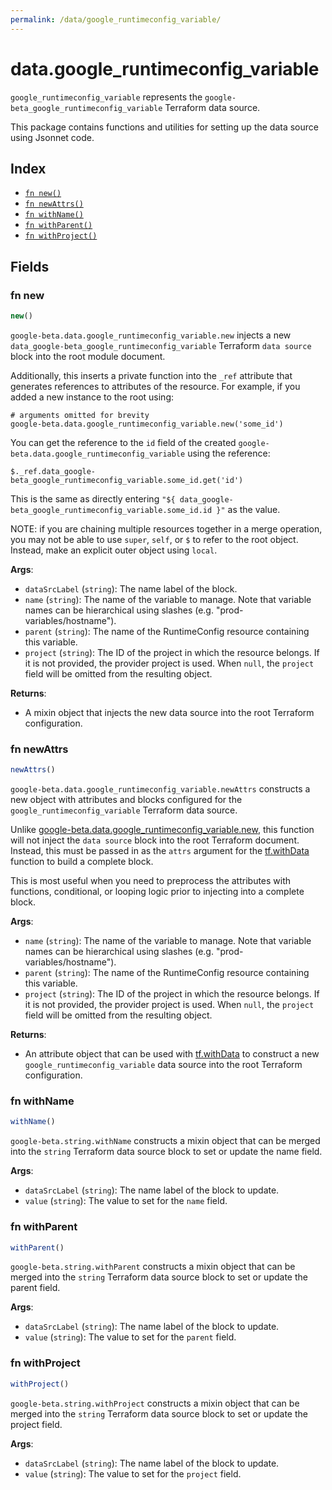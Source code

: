 ```yaml
---
permalink: /data/google_runtimeconfig_variable/
---
```


# data.google_runtimeconfig_variable

`google_runtimeconfig_variable` represents the `google-beta_google_runtimeconfig_variable` Terraform data source.



This package contains functions and utilities for setting up the data source using Jsonnet code.


## Index

* [`fn new()`](#fn-new)
* [`fn newAttrs()`](#fn-newattrs)
* [`fn withName()`](#fn-withname)
* [`fn withParent()`](#fn-withparent)
* [`fn withProject()`](#fn-withproject)

## Fields

### fn new

```ts
new()
```


`google-beta.data.google_runtimeconfig_variable.new` injects a new `data_google-beta_google_runtimeconfig_variable` Terraform `data source`
block into the root module document.

Additionally, this inserts a private function into the `_ref` attribute that generates references to attributes of the
resource. For example, if you added a new instance to the root using:

    # arguments omitted for brevity
    google-beta.data.google_runtimeconfig_variable.new('some_id')

You can get the reference to the `id` field of the created `google-beta.data.google_runtimeconfig_variable` using the reference:

    $._ref.data_google-beta_google_runtimeconfig_variable.some_id.get('id')

This is the same as directly entering `"${ data_google-beta_google_runtimeconfig_variable.some_id.id }"` as the value.

NOTE: if you are chaining multiple resources together in a merge operation, you may not be able to use `super`, `self`,
or `$` to refer to the root object. Instead, make an explicit outer object using `local`.

**Args**:
  - `dataSrcLabel` (`string`): The name label of the block.
  - `name` (`string`): The name of the variable to manage. Note that variable names can be hierarchical using slashes (e.g. &#34;prod-variables/hostname&#34;).
  - `parent` (`string`): The name of the RuntimeConfig resource containing this variable.
  - `project` (`string`): The ID of the project in which the resource belongs. If it is not provided, the provider project is used. When `null`, the `project` field will be omitted from the resulting object.

**Returns**:
- A mixin object that injects the new data source into the root Terraform configuration.


### fn newAttrs

```ts
newAttrs()
```


`google-beta.data.google_runtimeconfig_variable.newAttrs` constructs a new object with attributes and blocks configured for the `google_runtimeconfig_variable`
Terraform data source.

Unlike [google-beta.data.google_runtimeconfig_variable.new](#fn-googleruntimeconfigvariablenew), this function will not inject the `data source`
block into the root Terraform document. Instead, this must be passed in as the `attrs` argument for the
[tf.withData](https://github.com/tf-libsonnet/core/tree/main/docs#fn-withdata) function to build a complete block.

This is most useful when you need to preprocess the attributes with functions, conditional, or looping logic prior to
injecting into a complete block.

**Args**:
  - `name` (`string`): The name of the variable to manage. Note that variable names can be hierarchical using slashes (e.g. &#34;prod-variables/hostname&#34;).
  - `parent` (`string`): The name of the RuntimeConfig resource containing this variable.
  - `project` (`string`): The ID of the project in which the resource belongs. If it is not provided, the provider project is used. When `null`, the `project` field will be omitted from the resulting object.

**Returns**:
  - An attribute object that can be used with [tf.withData](https://github.com/tf-libsonnet/core/tree/main/docs#fn-withdata) to construct a new `google_runtimeconfig_variable` data source into the root Terraform configuration.


### fn withName

```ts
withName()
```

`google-beta.string.withName` constructs a mixin object that can be merged into the `string`
Terraform data source block to set or update the name field.



**Args**:
  - `dataSrcLabel` (`string`): The name label of the block to update.
  - `value` (`string`): The value to set for the `name` field.


### fn withParent

```ts
withParent()
```

`google-beta.string.withParent` constructs a mixin object that can be merged into the `string`
Terraform data source block to set or update the parent field.



**Args**:
  - `dataSrcLabel` (`string`): The name label of the block to update.
  - `value` (`string`): The value to set for the `parent` field.


### fn withProject

```ts
withProject()
```

`google-beta.string.withProject` constructs a mixin object that can be merged into the `string`
Terraform data source block to set or update the project field.



**Args**:
  - `dataSrcLabel` (`string`): The name label of the block to update.
  - `value` (`string`): The value to set for the `project` field.
